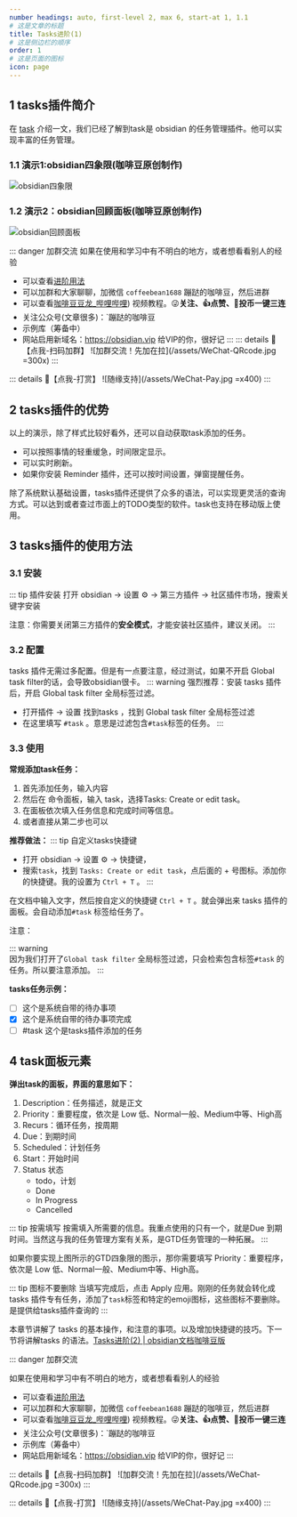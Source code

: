 ```yaml
---
number headings: auto, first-level 2, max 6, start-at 1, 1.1
# 这是文章的标题
title: Tasks进阶(1)
# 这是侧边栏的顺序
order: 1
# 这是页面的图标
icon: page
---
```

## 1 tasks插件简介
在 [task](/zh/community-plugins/tasks.md) 介绍一文，我们已经了解到task是 obsidian 的任务管理插件。他可以实现丰富的任务管理。
<BiliBili bvid="BV12y4y1d7N6" />
### 1.1 演示1:obsidian四象限(咖啡豆原创制作)
![obsidian四象限](/assets/Obsidian_WE64ijIAsy-w750.png) 

### 1.2 演示2：obsidian回顾面板(咖啡豆原创制作)
![obsidian回顾面板](/assets/Obsidian_k70QbE5PE9-w750.png)

::: danger 加群交流
如果在使用和学习中有不明白的地方，或者想看看别人的经验
- 可以查看[进阶用法](/zh/advanced/)
- 可以加群和大家聊聊，加微信 `coffeebean1688` 蹦跶的咖啡豆，然后进群
- 可以查看[咖啡豆豆龙_哔哩哔哩](https://space.bilibili.com/618777356)) 视频教程。😜**关注、👍点赞、📀投币一键三连**
- 关注公众号(文章很多)：`蹦跶的咖啡豆
- 示例库（筹备中）
- 网站启用新域名：https://obsidian.vip 给VIP的你，很好记
:::
::: details 🌱【点我-扫码加群】
![加群交流！先加在拉](/assets/WeChat-QRcode.jpg =300x) 
::: 

::: details 🍻【点我-打赏】
![随缘支持](/assets/WeChat-Pay.jpg =x400)
::: 


## 2 tasks插件的优势
以上的演示，除了样式比较好看外，还可以自动获取task添加的任务。
- 可以按照事情的轻重缓急，时间限定显示。
- 可以实时刷新。
- 如果你安装 Reminder 插件，还可以按时间设置，弹窗提醒任务。

除了系统默认基础设置，tasks插件还提供了众多的语法，可以实现更灵活的查询方式。可以达到或者查过市面上的TODO类型的软件。task也支持在移动版上使用。

## 3 tasks插件的使用方法
### 3.1 安装
::: tip 插件安装
打开 obsidian → 设置 ⚙️ → 第三方插件 → 社区插件市场，搜索关键字安装

注意：你需要关闭第三方插件的**安全模式**，才能安装社区插件，建议关闭。
:::

### 3.2 配置
tasks 插件无需过多配置。但是有一点要注意，经过测试，如果不开启 Global task filter的话，会导致obsidian很卡。
::: warning
强烈推荐：安装 tasks 插件后，开启 Global task filter 全局标签过滤。
- 打开插件 → 设置 找到tasks ，找到 Global task filter 全局标签过滤
- 在这里填写 `#task` 。意思是过滤包含`#task`标签的任务。
:::

### 3.3 使用
**常规添加task任务：**
1. 首先添加任务，输入内容
2. 然后在 命令面板，输入 task，选择Tasks: Create or edit task。
3. 在面板依次填入任务信息和完成时间等信息。
4. 或者直接从第二步也可以

**推荐做法：**
::: tip 自定义tasks快捷键
- 打开 obsidian → 设置 ⚙️ → 快捷键，
- 搜索`task`，找到 `Tasks: Create or edit task`，点后面的 + 号图标。添加你的快捷键。我的设置为 `Ctrl + T` 。
:::

在文档中输入文字，然后按自定义的快捷键 `Ctrl + T` 。就会弹出来 tasks 插件的面板。会自动添加`#task` 标签给任务了。

注意：

::: warning  
因为我们打开了`Global task filter` 全局标签过滤，只会检索包含标签`#task` 的任务。所以要注意添加。
:::

**tasks任务示例：**  
- [ ] 这个是系统自带的待办事项
- [x] 这个是系统自带的待办事项完成
- [ ] #task 这个是tasks插件添加的任务

## 4 task面板元素
**弹出task的面板，界面的意思如下：**  
1. Description：任务描述，就是正文
2. Priority：重要程度，依次是 Low 低、Normal一般、Medium中等、High高
3. Recurs：循环任务，按周期
4. Due：到期时间
5. Scheduled：计划任务
6. Start：开始时间
7. Status 状态
	- todo，计划
	- Done
	- In Progress
	- Cancelled

::: tip 按需填写
按需填入所需要的信息。我重点使用的只有一个，就是Due 到期时间。当然这与我的任务管理方案有关系，是GTD任务管理的一种拓展。
:::

如果你要实现上图所示的GTD四象限的图示，那你需要填写 Priority：重要程序，依次是 Low 低、Normal一般、Medium中等、High高。

::: tip 图标不要删除
当填写完成后，点击 Apply 应用。刚刚的任务就会转化成 tasks 插件专有任务，添加了`task`标签和特定的emoji图标，这些图标不要删除。是提供给tasks插件查询的
:::

本章节讲解了 tasks 的基本操作，和注意的事项。以及增加快捷键的技巧。下一节将讲解tasks 的语法。[Tasks进阶(2) | obsidian文档咖啡豆版](/zh/advanced/tasks%E8%BF%9B%E9%98%B6(2).html)

::: danger 加群交流

如果在使用和学习中有不明白的地方，或者想看看别人的经验
- 可以查看[进阶用法](/zh/advanced)
- 可以加群和大家聊聊，加微信 `coffeebean1688` 蹦跶的咖啡豆，然后进群
- 可以查看[咖啡豆豆龙_哔哩哔哩](https://space.bilibili.com/618777356)) 视频教程。😜**关注、👍点赞、📀投币一键三连**
- 关注公众号(文章很多)：`蹦跶的咖啡豆
- 示例库（筹备中）
- 网站启用新域名：https://obsidian.vip 给VIP的你，很好记
:::

::: details 🌱【点我-扫码加群】
![加群交流！先加在拉](/assets/WeChat-QRcode.jpg =300x) 
::: 

::: details 🍻【点我-打赏】
![随缘支持](/assets/WeChat-Pay.jpg =x400)
::: 

